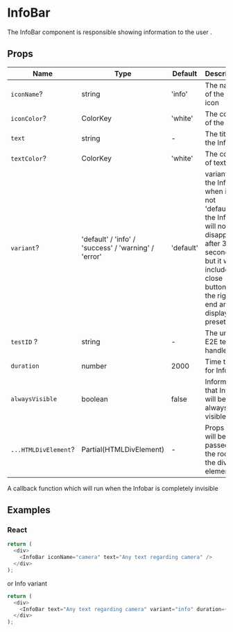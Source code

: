 # InfoBar

The InfoBar component is responsible showing information to the user .

## Props

| Name                 | Type                                                 | Default   | Description                                                                                                                                                                    |
| -------------------- | ---------------------------------------------------- | --------- | ------------------------------------------------------------------------------------------------------------------------------------------------------------------------------ |
| `iconName`?          | string                                               | 'info'    | The name of the SVG icon                                                                                                                                                       |
| `iconColor`?         | ColorKey                                             | 'white'   | The color of the icon                                                                                                                                                          |
| `text`               | string                                               | -         | The title of the InfoBar                                                                                                                                                       |
| `textColor`?         | ColorKey                                             | 'white'   | The color of text                                                                                                                                                              |
| `variant`?           | 'default' / 'info' / 'success' / 'warning' / 'error' | 'default' | variant of the InfoBar, when it's not 'default', the InfoBar will not disappear after 3 seconds but it will include a close button on the right end and display a preset icon. |
| `testID` ?           | string                                               | -         | The unique E2E test handler.                                                                                                                                                   |
| `duration`           | number                                               | 2000      | Time to live for InfoBar                                                                                                                                                       |
| `alwaysVisible`      | boolean                                              | false     | Informs that InfoBar will be always visible.                                                                                                                                   |
| `...HTMLDivElement`? | Partial(HTMLDivElement)                              | -         | Props that will be passed to the root of the div element.                                                                                                                      |
A callback function which will run when the Infobar is completely invisible

## Examples

### React

```javascript
return (
  <div>
    <InfoBar iconName="camera" text="Any text regarding camera" />
  </div>
);
```

or Info variant

```javascript
return (
  <div>
    <InfoBar text="Any text regarding camera" variant="info" duration={3000} />
  </div>
);
```
